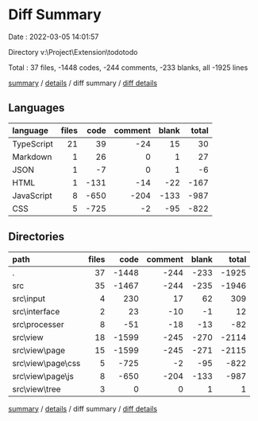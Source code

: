 # Diff Summary

Date : 2022-03-05 14:01:57

Directory v:\Project\Extension\todotodo

Total : 37 files,  -1448 codes, -244 comments, -233 blanks, all -1925 lines

[summary](results.md) / [details](details.md) / diff summary / [diff details](diff-details.md)

## Languages
| language | files | code | comment | blank | total |
| :--- | ---: | ---: | ---: | ---: | ---: |
| TypeScript | 21 | 39 | -24 | 15 | 30 |
| Markdown | 1 | 26 | 0 | 1 | 27 |
| JSON | 1 | -7 | 0 | 1 | -6 |
| HTML | 1 | -131 | -14 | -22 | -167 |
| JavaScript | 8 | -650 | -204 | -133 | -987 |
| CSS | 5 | -725 | -2 | -95 | -822 |

## Directories
| path | files | code | comment | blank | total |
| :--- | ---: | ---: | ---: | ---: | ---: |
| . | 37 | -1448 | -244 | -233 | -1925 |
| src | 35 | -1467 | -244 | -235 | -1946 |
| src\input | 4 | 230 | 17 | 62 | 309 |
| src\interface | 2 | 23 | -10 | -1 | 12 |
| src\processer | 8 | -51 | -18 | -13 | -82 |
| src\view | 18 | -1599 | -245 | -270 | -2114 |
| src\view\page | 15 | -1599 | -245 | -271 | -2115 |
| src\view\page\css | 5 | -725 | -2 | -95 | -822 |
| src\view\page\js | 8 | -650 | -204 | -133 | -987 |
| src\view\tree | 3 | 0 | 0 | 1 | 1 |

[summary](results.md) / [details](details.md) / diff summary / [diff details](diff-details.md)